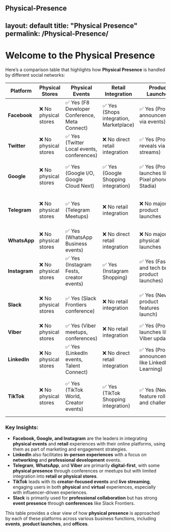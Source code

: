 Physical-Presence
---
layout: default
title: "Physical Presence"
permalink: /Physical-Presence/
---
# Welcome to the Physical Presence

Here’s a comparison table that highlights how **Physical Presence** is handled by different social networks:

| **Platform**    | **Physical Stores** | **Physical Events**  | **Retail Integration** | **Product Launches** | **Office Locations** | **In-person Experiences** |
|-----------------|---------------------|----------------------|------------------------|----------------------|----------------------|---------------------------|
| **Facebook**    | ❌ No physical stores | ✅ Yes (F8 Developer Conference, Meta Connect) | ✅ Yes (Shops integration, Marketplace) | ✅ Yes (Product announcements via events) | ✅ Yes (Offices worldwide) | ✅ Yes (Physical marketing events, Pop-up stores) |
| **Twitter**     | ❌ No physical stores | ✅ Yes (Twitter Local events, conferences) | ❌ No direct retail integration | ✅ Yes (Product reveals via live streams) | ✅ Yes (Offices worldwide) | ✅ Yes (Pop-up events, Twitter Experience) |
| **Google**      | ❌ No physical stores | ✅ Yes (Google I/O, Google Cloud Next) | ✅ Yes (Google Shopping integration) | ✅ Yes (Product launches like Pixel phones, Stadia) | ✅ Yes (Offices globally) | ✅ Yes (Pop-up stores, Events like Google for Games) |
| **Telegram**    | ❌ No physical stores | ✅ Yes (Telegram Meetups) | ❌ No retail integration | ❌ No major product launches | ✅ Yes (Offices in multiple countries) | ✅ Yes (Telegram-related conferences, meetups) |
| **WhatsApp**    | ❌ No physical stores | ✅ Yes (WhatsApp Business events) | ❌ No direct retail integration | ❌ No major physical launches | ✅ Yes (Offices worldwide) | ✅ Yes (Pop-up customer experience events) |
| **Instagram**   | ❌ No physical stores | ✅ Yes (Instagram Fests, creator events) | ✅ Yes (Instagram Shopping) | ✅ Yes (Fashion and tech brand product launches) | ✅ Yes (Offices globally) | ✅ Yes (Pop-up events, Influencer and brand collabs) |
| **Slack**       | ❌ No physical stores | ✅ Yes (Slack Frontiers conference) | ❌ No retail integration | ✅ Yes (New product features launch) | ✅ Yes (Offices worldwide) | ✅ Yes (Meetups, conferences like Slack Frontiers) |
| **Viber**       | ❌ No physical stores | ✅ Yes (Viber meetups, conferences) | ❌ No retail integration | ✅ Yes (Product launches like Viber updates) | ✅ Yes (Offices globally) | ✅ Yes (User meetups and conferences) |
| **LinkedIn**    | ❌ No physical stores | ✅ Yes (LinkedIn events, Talent Connect) | ❌ No direct retail integration | ✅ Yes (Product announcements like LinkedIn Learning) | ✅ Yes (Offices globally) | ✅ Yes (Networking events, professional meetups) |
| **TikTok**      | ❌ No physical stores | ✅ Yes (TikTok World, Creator events) | ✅ Yes (TikTok Shopping integration) | ✅ Yes (New feature rollouts and challenges) | ✅ Yes (Offices globally) | ✅ Yes (Creator events, TikTok pop-up experiences) |

### **Key Insights:**
- **Facebook, Google, and Instagram** are the leaders in integrating **physical events** and **retail** experiences with their online platforms, using them as part of marketing and engagement strategies.
- **LinkedIn** also facilitates **in-person experiences** with a focus on **networking** and **professional development** events.
- **Telegram**, **WhatsApp**, and **Viber** are primarily **digital-first**, with some **physical presence** through conferences or meetups but with limited integration into **retail or physical stores**.
- **TikTok** leads with its **creator-focused events** and **live streaming**, engaging users in both **physical** and **virtual** experiences, especially with influencer-driven experiences.
- **Slack** is primarily used for **professional collaboration** but has strong **event presence** through **conferences** like Slack Frontiers.

This table provides a clear view of how **physical presence** is approached by each of these platforms across various business functions, including **events**, **product launches**, and **offices**.
